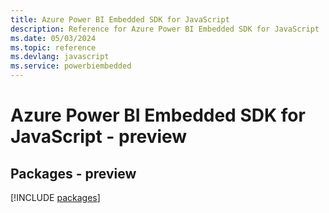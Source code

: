```yaml
---
title: Azure Power BI Embedded SDK for JavaScript
description: Reference for Azure Power BI Embedded SDK for JavaScript
ms.date: 05/03/2024
ms.topic: reference
ms.devlang: javascript
ms.service: powerbiembedded
---
```

# Azure Power BI Embedded SDK for JavaScript - preview
## Packages - preview
[!INCLUDE [packages](power-bi-embedded-index.md)]